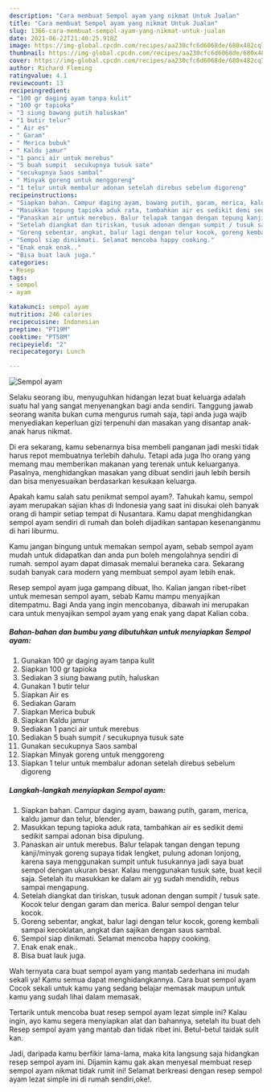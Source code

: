 ```yaml
---
description: "Cara membuat Sempol ayam yang nikmat Untuk Jualan"
title: "Cara membuat Sempol ayam yang nikmat Untuk Jualan"
slug: 1366-cara-membuat-sempol-ayam-yang-nikmat-untuk-jualan
date: 2021-06-22T21:40:25.918Z
image: https://img-global.cpcdn.com/recipes/aa230cfc6d6068de/680x482cq70/sempol-ayam-foto-resep-utama.jpg
thumbnail: https://img-global.cpcdn.com/recipes/aa230cfc6d6068de/680x482cq70/sempol-ayam-foto-resep-utama.jpg
cover: https://img-global.cpcdn.com/recipes/aa230cfc6d6068de/680x482cq70/sempol-ayam-foto-resep-utama.jpg
author: Richard Fleming
ratingvalue: 4.1
reviewcount: 13
recipeingredient:
- "100 gr daging ayam tanpa kulit"
- "100 gr tapioka"
- "3 siung bawang putih haluskan"
- "1 butir telur"
- " Air es"
- " Garam"
- " Merica bubuk"
- " Kaldu jamur"
- "1 panci air untuk merebus"
- "5 buah sumpit  secukupnya tusuk sate"
- "secukupnya Saos sambal"
- " Minyak goreng untuk menggoreng"
- "1 telur untuk membalur adonan setelah direbus sebelum digoreng"
recipeinstructions:
- "Siapkan bahan. Campur daging ayam, bawang putih, garam, merica, kaldu jamur dan telur, blender."
- "Masukkan tepung tapioka aduk rata, tambahkan air es sedikit demi sedikit sampai adonan bisa dipulung."
- "Panaskan air untuk merebus. Balur telapak tangan dengan tepung kanji/minyak goreng supaya tidak lengket, pulung adonan lonjong, karena saya menggunakan sumpit untuk tusukannya jadi saya buat sempol dengan ukuran besar. Kalau menggunakan tusuk sate, buat kecil saja. Setelah itu masukkan ke dalam air yg sudah mendidih, rebus sampai mengapung."
- "Setelah diangkat dan tiriskan, tusuk adonan dengan sumpit / tusuk sate. Kocok telur dengan garam dan merica. Balur sempol dengan telur kocok."
- "Goreng sebentar, angkat, balur lagi dengan telur kocok, goreng kembali sampai kecoklatan, angkat dan sajikan dengan saus sambal."
- "Sempol siap dinikmati. Selamat mencoba happy cooking."
- "Enak enak enak.."
- "Bisa buat lauk juga."
categories:
- Resep
tags:
- sempol
- ayam

katakunci: sempol ayam 
nutrition: 246 calories
recipecuisine: Indonesian
preptime: "PT19M"
cooktime: "PT58M"
recipeyield: "2"
recipecategory: Lunch

---
```



![Sempol ayam](https://img-global.cpcdn.com/recipes/aa230cfc6d6068de/680x482cq70/sempol-ayam-foto-resep-utama.jpg)

Selaku seorang ibu, menyuguhkan hidangan lezat buat keluarga adalah suatu hal yang sangat menyenangkan bagi anda sendiri. Tanggung jawab seorang  wanita bukan cuma mengurus rumah saja, tapi anda juga wajib menyediakan keperluan gizi terpenuhi dan masakan yang disantap anak-anak harus nikmat.

Di era  sekarang, kamu sebenarnya bisa membeli panganan jadi meski tidak harus repot membuatnya terlebih dahulu. Tetapi ada juga lho orang yang memang mau memberikan makanan yang terenak untuk keluarganya. Pasalnya, menghidangkan masakan yang dibuat sendiri jauh lebih bersih dan bisa menyesuaikan berdasarkan kesukaan keluarga. 



Apakah kamu salah satu penikmat sempol ayam?. Tahukah kamu, sempol ayam merupakan sajian khas di Indonesia yang saat ini disukai oleh banyak orang di hampir setiap tempat di Nusantara. Kamu dapat menghidangkan sempol ayam sendiri di rumah dan boleh dijadikan santapan kesenanganmu di hari liburmu.

Kamu jangan bingung untuk memakan sempol ayam, sebab sempol ayam mudah untuk didapatkan dan anda pun boleh mengolahnya sendiri di rumah. sempol ayam dapat dimasak memalui beraneka cara. Sekarang sudah banyak cara modern yang membuat sempol ayam lebih enak.

Resep sempol ayam juga gampang dibuat, lho. Kalian jangan ribet-ribet untuk memesan sempol ayam, sebab Kamu mampu menyajikan ditempatmu. Bagi Anda yang ingin mencobanya, dibawah ini merupakan cara untuk menyajikan sempol ayam yang enak yang dapat Kalian coba.

<!--inarticleads1-->

##### Bahan-bahan dan bumbu yang dibutuhkan untuk menyiapkan Sempol ayam:

1. Gunakan 100 gr daging ayam tanpa kulit
1. Siapkan 100 gr tapioka
1. Sediakan 3 siung bawang putih, haluskan
1. Gunakan 1 butir telur
1. Siapkan  Air es
1. Sediakan  Garam
1. Siapkan  Merica bubuk
1. Siapkan  Kaldu jamur
1. Sediakan 1 panci air untuk merebus
1. Sediakan 5 buah sumpit / secukupnya tusuk sate
1. Gunakan secukupnya Saos sambal
1. Siapkan  Minyak goreng untuk menggoreng
1. Siapkan 1 telur untuk membalur adonan setelah direbus sebelum digoreng




<!--inarticleads2-->

##### Langkah-langkah menyiapkan Sempol ayam:

1. Siapkan bahan. Campur daging ayam, bawang putih, garam, merica, kaldu jamur dan telur, blender.
1. Masukkan tepung tapioka aduk rata, tambahkan air es sedikit demi sedikit sampai adonan bisa dipulung.
1. Panaskan air untuk merebus. Balur telapak tangan dengan tepung kanji/minyak goreng supaya tidak lengket, pulung adonan lonjong, karena saya menggunakan sumpit untuk tusukannya jadi saya buat sempol dengan ukuran besar. Kalau menggunakan tusuk sate, buat kecil saja. Setelah itu masukkan ke dalam air yg sudah mendidih, rebus sampai mengapung.
1. Setelah diangkat dan tiriskan, tusuk adonan dengan sumpit / tusuk sate. Kocok telur dengan garam dan merica. Balur sempol dengan telur kocok.
1. Goreng sebentar, angkat, balur lagi dengan telur kocok, goreng kembali sampai kecoklatan, angkat dan sajikan dengan saus sambal.
1. Sempol siap dinikmati. Selamat mencoba happy cooking.
1. Enak enak enak..
1. Bisa buat lauk juga.




Wah ternyata cara buat sempol ayam yang mantab sederhana ini mudah sekali ya! Kamu semua dapat menghidangkannya. Cara buat sempol ayam Cocok sekali untuk kamu yang sedang belajar memasak maupun untuk kamu yang sudah lihai dalam memasak.

Tertarik untuk mencoba buat resep sempol ayam lezat simple ini? Kalau ingin, ayo kamu segera menyiapkan alat dan bahannya, setelah itu buat deh Resep sempol ayam yang mantab dan tidak ribet ini. Betul-betul taidak sulit kan. 

Jadi, daripada kamu berfikir lama-lama, maka kita langsung saja hidangkan resep sempol ayam ini. Dijamin kamu gak akan menyesal membuat resep sempol ayam nikmat tidak rumit ini! Selamat berkreasi dengan resep sempol ayam lezat simple ini di rumah sendiri,oke!.

